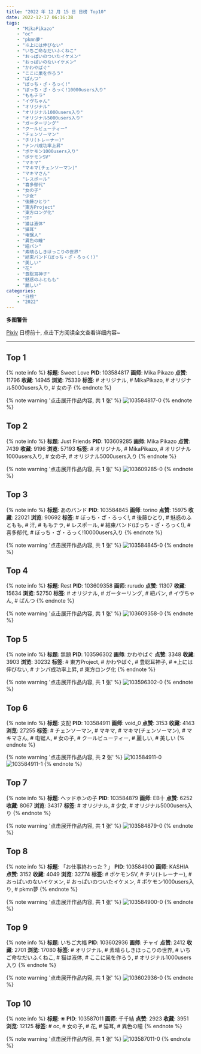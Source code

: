 ```yaml
---
title: "2022 年 12 月 15 日 日榜 Top10"
date: 2022-12-17 06:16:38
tags:
    - "MikaPikazo"
    - "oc"
    - "pkmn夢"
    - "※上には伸びない"
    - "いちご命なだいふくねこ"
    - "おっぱいのついたイケメン"
    - "おっぱいのないイケメン"
    - "かわやばぐ"
    - "ここに巣を作ろう"
    - "ぱんつ"
    - "ぼっち・ざ・ろっく!"
    - "ぼっち・ざ・ろっく!10000users入り"
    - "ももチラ"
    - "イヴちゃん"
    - "オリジナル"
    - "オリジナル1000users入り"
    - "オリジナル5000users入り"
    - "ガーターリング"
    - "クールビューティー"
    - "チェンソーマン"
    - "チリ(トレーナー)"
    - "ナンパ成功率上昇"
    - "ポケモン1000users入り"
    - "ポケモンSV"
    - "マキマ"
    - "マキマ(チェンソーマン)"
    - "マキマさん"
    - "レスポール"
    - "喜多郁代"
    - "女の子"
    - "少女"
    - "後藤ひとり"
    - "東方Project"
    - "東方ロング化"
    - "汗"
    - "猫は液体"
    - "猫耳"
    - "电锯人"
    - "異色の瞳"
    - "紐パン"
    - "素晴らしきほっこりの世界"
    - "結束バンド(ぼっち・ざ・ろっく!)"
    - "美しい"
    - "花"
    - "豊聡耳神子"
    - "魅惑のふともも"
    - "麗しい"
categories:
    - "日榜"
    - "2022"
---
```


<i class="fa fa-triangle-exclamation"></i>**多图警告**<i class="fa fa-triangle-exclamation"></i>

[Pixiv](https://www.pixiv.net/) 日榜前十, 点击下方阅读全文查看详细内容~

<!-- more -->

---

## Top 1

{% note info %}
**标题**: Sweet Love
**PID**: 103584817 **画师**: Mika Pikazo
**点赞**: 11796 **收藏**: 14945 **浏览**: 75339
**标签**: # オリジナル, # MikaPikazo, # オリジナル5000users入り, # 女の子
{% endnote %}

{% note warning '点击展开作品内容, 共 **1** 张' %}
![103584817-0](https://i.pixiv.re/img-original/img/2022/12/14/00/00/03/103584817_p0.jpg)
{% endnote %}

## Top 2

{% note info %}
**标题**: Just Friends
**PID**: 103609285 **画师**: Mika Pikazo
**点赞**: 7439 **收藏**: 9196 **浏览**: 57193
**标签**: # オリジナル, # MikaPikazo, # オリジナル1000users入り, # 女の子, # オリジナル5000users入り
{% endnote %}

{% note warning '点击展开作品内容, 共 **1** 张' %}
![103609285-0](https://i.pixiv.re/img-original/img/2022/12/15/00/00/03/103609285_p0.png)
{% endnote %}

## Top 3

{% note info %}
**标题**: あのバンド
**PID**: 103584845 **画师**: torino
**点赞**: 15975 **收藏**: 22021 **浏览**: 90692
**标签**: # ぼっち・ざ・ろっく!, # 後藤ひとり, # 魅惑のふともも, # 汗, # ももチラ, # レスポール, # 結束バンド(ぼっち・ざ・ろっく!), # 喜多郁代, # ぼっち・ざ・ろっく!10000users入り
{% endnote %}

{% note warning '点击展开作品内容, 共 **1** 张' %}
![103584845-0](https://i.pixiv.re/img-original/img/2022/12/14/00/00/06/103584845_p0.jpg)
{% endnote %}

## Top 4

{% note info %}
**标题**: Rest
**PID**: 103609358 **画师**: rurudo
**点赞**: 11307 **收藏**: 15634 **浏览**: 52750
**标签**: # オリジナル, # ガーターリング, # 紐パン, # イヴちゃん, # ぱんつ
{% endnote %}

{% note warning '点击展开作品内容, 共 **1** 张' %}
![103609358-0](https://i.pixiv.re/img-original/img/2022/12/15/00/00/10/103609358_p0.jpg)
{% endnote %}

## Top 5

{% note info %}
**标题**: 無題
**PID**: 103596302 **画师**: かわやばぐ
**点赞**: 3348 **收藏**: 3903 **浏览**: 30232
**标签**: # 東方Project, # かわやばぐ, # 豊聡耳神子, # ※上には伸びない, # ナンパ成功率上昇, # 東方ロング化
{% endnote %}

{% note warning '点击展开作品内容, 共 **1** 张' %}
![103596302-0](https://i.pixiv.re/img-original/img/2022/12/14/14/44/16/103596302_p0.jpg)
{% endnote %}

## Top 6

{% note info %}
**标题**: 支配
**PID**: 103584911 **画师**: void_0
**点赞**: 3153 **收藏**: 4143 **浏览**: 27255
**标签**: # チェンソーマン, # マキマ, # マキマ(チェンソーマン), # マキマさん, # 电锯人, # 女の子, # クールビューティー, # 麗しい, # 美しい
{% endnote %}

{% note warning '点击展开作品内容, 共 **2** 张' %}
![103584911-0](https://i.pixiv.re/img-original/img/2022/12/15/06/21/02/103584911_p0.jpg)
![103584911-1](https://i.pixiv.re/img-original/img/2022/12/15/06/21/02/103584911_p1.jpg)
{% endnote %}

## Top 7

{% note info %}
**标题**: ヘッドホンの子
**PID**: 103584879 **画师**: EB十
**点赞**: 6252 **收藏**: 8067 **浏览**: 34317
**标签**: # オリジナル, # 少女, # オリジナル5000users入り
{% endnote %}

{% note warning '点击展开作品内容, 共 **1** 张' %}
![103584879-0](https://i.pixiv.re/img-original/img/2022/12/14/00/00/09/103584879_p0.jpg)
{% endnote %}

## Top 8

{% note info %}
**标题**: 「お仕事終わった？」
**PID**: 103584900 **画师**: KASHIA
**点赞**: 3152 **收藏**: 4049 **浏览**: 32774
**标签**: # ポケモンSV, # チリ(トレーナー), # おっぱいのないイケメン, # おっぱいのついたイケメン, # ポケモン1000users入り, # pkmn夢
{% endnote %}

{% note warning '点击展开作品内容, 共 **1** 张' %}
![103584900-0](https://i.pixiv.re/img-original/img/2022/12/14/00/00/12/103584900_p0.jpg)
{% endnote %}

## Top 9

{% note info %}
**标题**: いちご大福
**PID**: 103602936 **画师**: チャイ
**点赞**: 2412 **收藏**: 2701 **浏览**: 17080
**标签**: # オリジナル, # 素晴らしきほっこりの世界, # いちご命なだいふくねこ, # 猫は液体, # ここに巣を作ろう, # オリジナル1000users入り
{% endnote %}

{% note warning '点击展开作品内容, 共 **1** 张' %}
![103602936-0](https://i.pixiv.re/img-original/img/2022/12/14/20/30/01/103602936_p0.png)
{% endnote %}

## Top 10

{% note info %}
**标题**: ❀
**PID**: 103587011 **画师**: 千千結
**点赞**: 2923 **收藏**: 3951 **浏览**: 12125
**标签**: # oc, # 女の子, # 花, # 猫耳, # 異色の瞳
{% endnote %}

{% note warning '点击展开作品内容, 共 **1** 张' %}
![103587011-0](https://i.pixiv.re/img-original/img/2022/12/14/01/15/58/103587011_p0.jpg)
{% endnote %}

